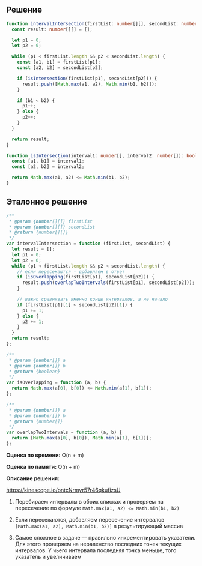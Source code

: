 ## Решение

```typescript
function intervalIntersection(firstList: number[][], secondList: number[][]): number[][] {
  const result: number[][] = [];

  let p1 = 0;
  let p2 = 0;

  while (p1 < firstList.length && p2 < secondList.length) {
    const [a1, b1] = firstList[p1];
    const [a2, b2] = secondList[p2];

    if (isIntersection(firstList[p1], secondList[p2])) {
      result.push([Math.max(a1, a2), Math.min(b1, b2)]);
    }

    if (b1 < b2) {
      p1++;
    } else {
      p2++;
    }
  }

  return result;
}

function isIntersection(interval1: number[], interval2: number[]): boolean {
  const [a1, b1] = interval1;
  const [a2, b2] = interval2;

  return Math.max(a1, a2) <= Math.min(b1, b2);
}
```

## Эталонное решение

```javascript
/**
 * @param {number[][]} firstList
 * @param {number[][]} secondList
 * @return {number[][]}
 */
var intervalIntersection = function (firstList, secondList) {
  let result = [];
  let p1 = 0;
  let p2 = 0;
  while (p1 < firstList.length && p2 < secondList.length) {
    // если пересекаются - добавляем в ответ
    if (isOverlapping(firstList[p1], secondList[p2])) {
      result.push(overlapTwoIntervals(firstList[p1], secondList[p2]));
    }

    // важно сравнивать именно концы интервалов, а не начало
    if (firstList[p1][1] < secondList[p2][1]) {
      p1 += 1;
    } else {
      p2 += 1;
    }
  }
  return result;
};

/**
 * @param {number[]} a
 * @param {number[]} b
 * @return {boolean}
 */
var isOverlapping = function (a, b) {
  return Math.max(a[0], b[0]) <= Math.min(a[1], b[1]);
};

/**
 * @param {number[]} a
 * @param {number[]} b
 * @return {number[]}
 */
var overlapTwoIntervals = function (a, b) {
  return [Math.max(a[0], b[0]), Math.min(a[1], b[1])];
};
```

**Оценка по времени:** O(n + m)

**Оценка по памяти:** O(n + m)

**Описание решения:**

https://kinescope.io/ontcNrmyr57r46qkufizsU

1. Перебираем интервалы в обоих списках и проверяем на пересечение по формуле `Math.max(a1, a2) <= Math.min(b1, b2)`

2. Если пересекаются, добавляем пересечение интервалов `[Math.max(a1, a2), Math.min(b1, b2)]` в результирующий массив

3. Самое сложное в задаче –– правильно инкрементировать указатели. Для этого проверяем на неравенство последних точек текущих интервалов. У чьего интервала последняя точка меньше, того указатель и увеличиваем
